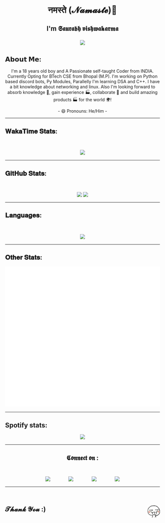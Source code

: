 <h1 align="center">नमस्ते (𝓝𝓪𝓶𝓪𝓼𝓽𝓮)👋 </h1>
<h2 align="center">I'm 𝕾𝖆𝖚𝖗𝖆𝖇𝖍 𝖛𝖎𝖘𝖍𝖜𝖆𝖐𝖆𝖗𝖒𝖆

<img src="https://visitor-badge.glitch.me/badge?page_id=Saurabh254"></h2>

<h2>𝗔𝗯𝗼𝘂𝘁 𝗠𝗲:</h2>

<p align=center font-family='Trebuchet MS'>I'm a 18 years old boy and A Passionate self-taught Coder from INDIA. Currently Opting for BTech CSE from Bhopal (M.P). I'm working on Python based discord bots, Py Modules, Parallelly I'm learning DSA and C++. I have a bit knowledge about networking and linux. 
Also I'm looking forward to absorb knowledge 🧠, gain experience 🏭, collaborate 🤝 and build amazing products 🏭 for the world 🌍!

</p>

<p align=center font-family="sans-serif">
- 😄 Pronouns: He/Him -

</p>


<hr>

<h2>𝐖𝐚𝐤𝐚𝐓𝐢𝐦𝐞 𝐒𝐭𝐚𝐭𝐬:</h2>
<br>
<p align="center">
<img src="https://github-readme-stats.vercel.app/api/wakatime?username=_saurabh_030">
</p>


<hr>
<h2>𝐆𝐢𝐭𝐇𝐮𝐛 𝐒𝐭𝐚𝐭𝐬:</h2><br>
<p align="center">
<img src="https://github-readme-stats.vercel.app/api?username=Saurabh254&show_icons=true&theme=dracula">
<img src="https://github-readme-streak-stats.herokuapp.com/?user=Saurabh254">
</p>
<hr>

<h2>𝐋𝐚𝐧𝐠𝐮𝐚𝐠𝐞𝐬:</h2> 
<br> 
<p align="center" height="250" width="250">
<img src="https://github-readme-stats.vercel.app/api/top-langs/?username=Saurabh254&layout=compact&langs_count=5&theme=dracula)](https://github.com/anuraghazra/github-readme-stats">
</p>

<hr>
<h2> 𝐎𝐭𝐡𝐞𝐫 𝐒𝐭𝐚𝐭𝐬: </h2>
<p align="center">

<img src="https://github.com/Saurabh-Vishwakarm/Saurabh-Vishwakarm/blob/main/github-metrics.svg">
</p>

<hr>
<h2>Spotify stats: </h2>
<p align="center">
<img src="https://spotify-github-profile.vercel.app/api/view?uid=x2sgb1mixyn9luu7cgtvw45o6&cover_image=false&theme=default&bar_color_cover=true&bar_color=9135ed">
</p>
<hr>

<h2 align="center">𝕮𝖔𝖓𝖓𝖊𝖈𝖙 𝖔𝖓 :</h2>
<br>
<p align="center">
<a href="https://m.facebook.com/saurav.vishwakarma.5245?ref=bookmarks"><img width=50 src="https://i.imgur.com/VgkNYXI.png"></a>
&nbsp;&nbsp;&nbsp;&nbsp;&nbsp;&nbsp;&nbsp;&nbsp;&nbsp;&nbsp;&nbsp;&nbsp;&nbsp;
 <a href="https://www.linkedin.com/in/saurabh-vishwakarma-8351371ab"><img width=50 src="https://i.imgur.com/NGBriju.png"/></a> 
 &nbsp;&nbsp;&nbsp;&nbsp;&nbsp;&nbsp;&nbsp;&nbsp;&nbsp;&nbsp;&nbsp;&nbsp;&nbsp;
 <a href="https://www.instagram.com/_saurabh_030"><img width=50 src="https://i.imgur.com/M6yBwxS.png"/></a>
 &nbsp;&nbsp;&nbsp;&nbsp;&nbsp;&nbsp;&nbsp;&nbsp;&nbsp;&nbsp;&nbsp;&nbsp;&nbsp;
 <a href="https://open.spotify.com/user/x2sgb1mixyn9luu7cgtvw45o6?si=6h0RDh2gQcG_QSPG601h7w&utm_source=copy-link&dl_branch=1"><img width=50 src="https://i.imgur.com/qvdqtsc.png"/></a> 
</p>

 <hr>
 
<br>
<h2 align=left>𝓣𝓱𝓪𝓷𝓴 𝓨𝓸𝓾 :)
<img align=right width=40 src=Images/emoji.png /></h2>
